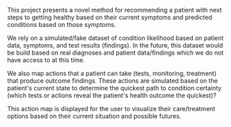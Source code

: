 This project presents a novel method for recommending a patient with next steps to getting healthy based on their current symptoms and predicted conditions based on those symptoms.

We rely on a simulated/fake dataset of condition likelihood based on patient data, symptoms, and test results (findings). In the future, this dataset would be build based on real diagnoses and patient data/findings which we do not have access to at this time.

We also map actions that a patient can take (tests, monitoring, treatment) that produce outcome findings. These actions are simulated based on the patient's current state to determine the quickest path to condition certainty (which tests or actions reveal the patient's health outcome the quickest)?

This action map is displayed for the user to visualize their care/treatment options based on their current situation and possible futures.